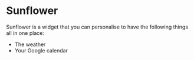 # Sunflower
Sunflower is a widget that you can personalise to have the following things all in one place:
- The weather
- Your Google calendar
